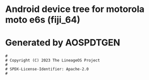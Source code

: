 # Android device tree for motorola moto e6s (fiji_64)
# Generated by AOSPDTGEN

```
#
# Copyright (C) 2023 The LineageOS Project
#
# SPDX-License-Identifier: Apache-2.0
#
```
